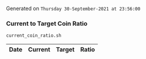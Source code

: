 Generated on `Thursday 30-September-2021 at 23:56:00`

### Current to Target Coin Ratio
`current_coin_ratio.sh`

Date|Current|Target|Ratio
---|---|---|---
